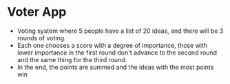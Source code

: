 # Voter App
- Voting system where 5 people have a list of 20 ideas, and there will be 3 rounds of voting.
- Each one chooses a score with a degree of importance, those with lower importance in the first round don't advance to the second round and the same thing for the third round.
- In the end, the points are summed and the ideas with the most points win
